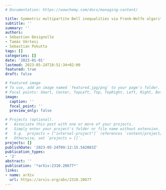 ```yaml
---
# Documentation: https://wowchemy.com/docs/managing-content/

title: Symmetric multipartite Bell inequalities via Frank-Wolfe algorithms
subtitle: ''
summary: ''
authors:
- Sébastien Designolle
- Tamás Vértesi
- Sebastian Pokutta
tags: []
categories: []
date: '2023-01-01'
lastmod: 2023-05-24T10:51:34+02:00
featured: true
draft: false

# Featured image
# To use, add an image named `featured.jpg/png` to your page's folder.
# Focal points: Smart, Center, TopLeft, Top, TopRight, Left, Right, BottomLeft, Bottom, BottomRight.
image:
  caption: ''
  focal_point: ''
  preview_only: false

# Projects (optional).
#   Associate this post with one or more of your projects.
#   Simply enter your project's folder or file name without extension.
#   E.g. `projects = ["internal-project"]` references `content/project/deep-learning/index.md`.
#   Otherwise, set `projects = []`.
projects: []
publishDate: '2023-05-24T09:12:15.542083Z'
publication_types:
- '2'
abstract: ''
publication: '*arXiv:2310.20677*'
links:
- name: arXiv
  url: https://arxiv.org/abs/2310.20677
---
```

